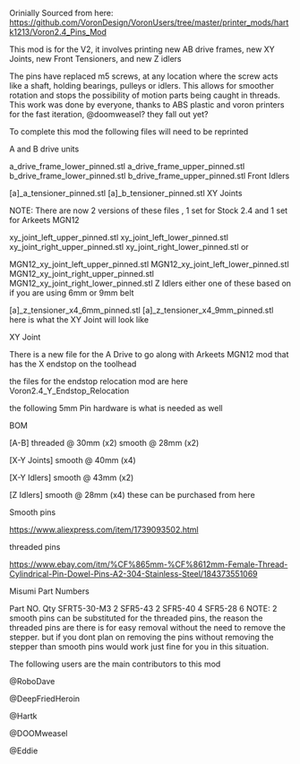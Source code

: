 Orinially Sourced from here: https://github.com/VoronDesign/VoronUsers/tree/master/printer_mods/hartk1213/Voron2.4_Pins_Mod

This mod is for the V2, it involves printing new AB drive frames, new XY Joints, new Front Tensioners, and new Z idlers

The pins have replaced m5 screws, at any location where the screw acts like a shaft, holding bearings, pulleys or idlers. This allows for smoother rotation and stops the possibility of motion parts being caught in threads. This work was done by everyone, thanks to ABS plastic and voron printers for the fast iteration, @doomweasel? they fall out yet?

To complete this mod the following files will need to be reprinted

A and B drive units

a_drive_frame_lower_pinned.stl
a_drive_frame_upper_pinned.stl
b_drive_frame_lower_pinned.stl
b_drive_frame_upper_pinned.stl
Front Idlers

[a]_a_tensioner_pinned.stl
[a]_b_tensioner_pinned.stl
XY Joints

NOTE: There are now 2 versions of these files , 1 set for Stock 2.4 and 1 set for Arkeets MGN12

xy_joint_left_upper_pinned.stl
xy_joint_left_lower_pinned.stl
xy_joint_right_upper_pinned.stl
xy_joint_right_lower_pinned.stl
or

MGN12_xy_joint_left_upper_pinned.stl
MGN12_xy_joint_left_lower_pinned.stl
MGN12_xy_joint_right_upper_pinned.stl
MGN12_xy_joint_right_lower_pinned.stl
Z Idlers either one of these based on if you are using 6mm or 9mm belt

[a]_z_tensioner_x4_6mm_pinned.stl
[a]_z_tensioner_x4_9mm_pinned.stl
here is what the XY Joint will look like

XY Joint

There is a new file for the A Drive to go along with Arkeets MGN12 mod that has the X endstop on the toolhead

the files for the endstop relocation mod are here Voron2.4_Y_Endstop_Relocation

the following 5mm Pin hardware is what is needed as well

BOM

[A-B] 
threaded @  30mm (x2)
smooth   @  28mm (x2)

[X-Y Joints]
smooth   @  40mm (x4)

[X-Y Idlers]
smooth   @  43mm (x2)

[Z Idlers]
smooth   @  28mm (x4)
these can be purchased from here

Smooth pins

https://www.aliexpress.com/item/1739093502.html

threaded pins

https://www.ebay.com/itm/%CF%865mm-%CF%8612mm-Female-Thread-Cylindrical-Pin-Dowel-Pins-A2-304-Stainless-Steel/184373551069

Misumi Part Numbers

Part NO.	Qty
SFRT5-30-M3	2
SFR5-43	2
SFR5-40	4
SFR5-28	6
NOTE: 2 smooth pins can be substituted for the threaded pins, the reason the threaded pins are there is for easy removal without the need to remove the stepper. but if you dont plan on removing the pins without removing the stepper than smooth pins would work just fine for you in this situation.

The following users are the main contributors to this mod

@RoboDave

@DeepFriedHeroin

@Hartk

@DOOMweasel

@Eddie

